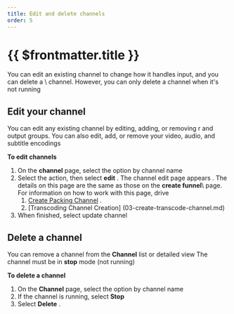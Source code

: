 ```yaml
---
title: Edit and delete channels
order: 5
---
```


# {{ $frontmatter.title }}

You can edit an existing channel to change how it handles input, and you can delete a \ channel. However, you can only delete a channel when it's not running

## Edit your channel

You can edit any existing channel by editing, adding, or removing r and output groups. You can also edit, add, or remove your video, audio, and subtitle encodings

**To edit channels**

1. On the **channel** page, select the option by channel name
2. Select the action, then select **edit** . The channel edit page appears . The details on this page are the same as those on the **create funnel**\ page. For information on how to work with this page, drive
   1. [Create Packing Channel](02-create-package-channel.md) .
   2. [Transcoding Channel Creation] (03-create-transcode-channel.md)
3. When finished, select update channel

## Delete a channel

You can remove a channel from the **Channel** list or detailed view
The channel must be in **stop** mode (not running)

**To delete a channel**

1. On the **Channel** page, select the option by channel name
2. If the channel is running, select **Stop**
3. Select **Delete** .
